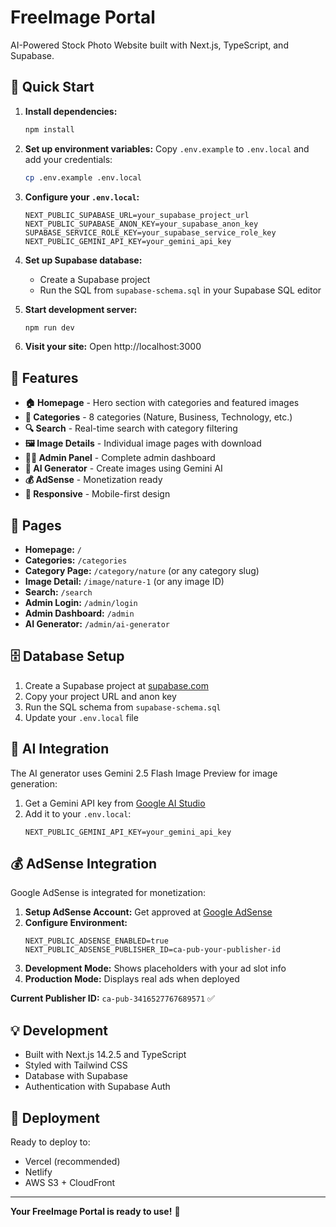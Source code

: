 # FreeImage Portal

AI-Powered Stock Photo Website built with Next.js, TypeScript, and Supabase.

## 🚀 Quick Start

1. **Install dependencies:**
   ```bash
   npm install
   ```

2. **Set up environment variables:**
   Copy `.env.example` to `.env.local` and add your credentials:
   ```bash
   cp .env.example .env.local
   ```

3. **Configure your `.env.local`:**
   ```env
   NEXT_PUBLIC_SUPABASE_URL=your_supabase_project_url
   NEXT_PUBLIC_SUPABASE_ANON_KEY=your_supabase_anon_key
   SUPABASE_SERVICE_ROLE_KEY=your_supabase_service_role_key
   NEXT_PUBLIC_GEMINI_API_KEY=your_gemini_api_key
   ```

4. **Set up Supabase database:**
   - Create a Supabase project
   - Run the SQL from `supabase-schema.sql` in your Supabase SQL editor

5. **Start development server:**
   ```bash
   npm run dev
   ```

6. **Visit your site:**
   Open http://localhost:3000

## 🌟 Features

- **🏠 Homepage** - Hero section with categories and featured images
- **📁 Categories** - 8 categories (Nature, Business, Technology, etc.)
- **🔍 Search** - Real-time search with category filtering
- **🖼️ Image Details** - Individual image pages with download
- **👨‍💼 Admin Panel** - Complete admin dashboard
- **🤖 AI Generator** - Create images using Gemini AI
- **💰 AdSense** - Monetization ready
- **📱 Responsive** - Mobile-first design

## 🔗 Pages

- **Homepage:** `/`
- **Categories:** `/categories`
- **Category Page:** `/category/nature` (or any category slug)
- **Image Detail:** `/image/nature-1` (or any image ID)
- **Search:** `/search`
- **Admin Login:** `/admin/login`
- **Admin Dashboard:** `/admin`
- **AI Generator:** `/admin/ai-generator`

## 🗄️ Database Setup

1. Create a Supabase project at [supabase.com](https://supabase.com)
2. Copy your project URL and anon key
3. Run the SQL schema from `supabase-schema.sql`
4. Update your `.env.local` file

## 🤖 AI Integration

The AI generator uses Gemini 2.5 Flash Image Preview for image generation:

1. Get a Gemini API key from [Google AI Studio](https://makersuite.google.com/)
2. Add it to your `.env.local`:
   ```env
   NEXT_PUBLIC_GEMINI_API_KEY=your_gemini_api_key
   ```

## 💰 AdSense Integration

Google AdSense is integrated for monetization:

1. **Setup AdSense Account:** Get approved at [Google AdSense](https://www.google.com/adsense/)
2. **Configure Environment:**
   ```env
   NEXT_PUBLIC_ADSENSE_ENABLED=true
   NEXT_PUBLIC_ADSENSE_PUBLISHER_ID=ca-pub-your-publisher-id
   ```
3. **Development Mode:** Shows placeholders with your ad slot info
4. **Production Mode:** Displays real ads when deployed

**Current Publisher ID:** `ca-pub-3416527767689571` ✅

## 💡 Development

- Built with Next.js 14.2.5 and TypeScript
- Styled with Tailwind CSS
- Database with Supabase
- Authentication with Supabase Auth

## 🚀 Deployment

Ready to deploy to:
- Vercel (recommended)
- Netlify
- AWS S3 + CloudFront

---

**Your FreeImage Portal is ready to use!** 🎉 